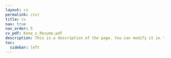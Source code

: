 ```yaml
---
layout: cv
permalink: /cv/
title: cv
nav: true
nav_order: 5
cv_pdf: Kene_s_Resume.pdf
description: This is a description of the page. You can modify it in '_pages/cv.md'. You can also change or remove the top pdf download button.
toc:
  sidebar: left
---
```

